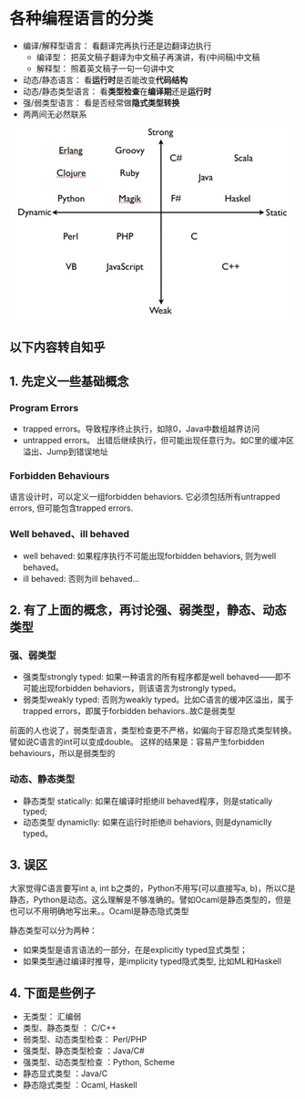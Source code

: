 # 各种编程语言的分类

- 编译/解释型语言： 看翻译完再执行还是边翻译边执行
  - 编译型： 把英文稿子翻译为中文稿子再演讲，有(中间稿)中文稿
  - 解释型： 照着英文稿子一句一句讲中文
- 动态/静态语言： 看**运行时**是否能改变**代码结构**
- 动态/静态类型语言： 看**类型检查**在**编译期**还是**运行时**
- 强/弱类型语言： 看是否经常做**隐式类型转换**
- 两两间无必然联系

![各种语言的类型图](images/b0aeb7ffd1667b9162e5329154d43777_r.jpg)

## 以下内容转自知乎

## 1. 先定义一些基础概念

### Program Errors

- trapped errors。导致程序终止执行，如除0，Java中数组越界访问
- untrapped errors。 出错后继续执行，但可能出现任意行为。如C里的缓冲区溢出、Jump到错误地址

### Forbidden Behaviours

语言设计时，可以定义一组forbidden behaviors. 它必须包括所有untrapped errors, 但可能包含trapped errors.

### Well behaved、ill behaved

- well behaved: 如果程序执行不可能出现forbidden behaviors, 则为well behaved。
- ill behaved: 否则为ill behaved...

## 2. 有了上面的概念，再讨论强、弱类型，静态、动态类型

### 强、弱类型

- 强类型strongly typed: 如果一种语言的所有程序都是well behaved——即不可能出现forbidden behaviors，则该语言为strongly typed。
- 弱类型weakly typed: 否则为weakly typed。比如C语言的缓冲区溢出，属于trapped errors，即属于forbidden behaviors..故C是弱类型

前面的人也说了，弱类型语言，类型检查更不严格，如偏向于容忍隐式类型转换。譬如说C语言的int可以变成double。 这样的结果是：容易产生forbidden behaviours，所以是弱类型的

### 动态、静态类型

- 静态类型 statically: 如果在编译时拒绝ill behaved程序，则是statically typed;
- 动态类型 dynamiclly: 如果在运行时拒绝ill behaviors, 则是dynamiclly typed。

## 3. 误区

大家觉得C语言要写int a, int b之类的，Python不用写(可以直接写a, b)，所以C是静态，Python是动态。这么理解是不够准确的。譬如Ocaml是静态类型的，但是也可以不用明确地写出来。。Ocaml是静态隐式类型

静态类型可以分为两种：

- 如果类型是语言语法的一部分，在是explicitly typed显式类型；
- 如果类型通过编译时推导，是implicity typed隐式类型, 比如ML和Haskell

## 4. 下面是些例子

- 无类型： 汇编弱
- 类型、静态类型 ： C/C++
- 弱类型、动态类型检查： Perl/PHP
- 强类型、静态类型检查 ：Java/C#
- 强类型、动态类型检查 ：Python, Scheme
- 静态显式类型 ：Java/C
- 静态隐式类型 ：Ocaml, Haskell
